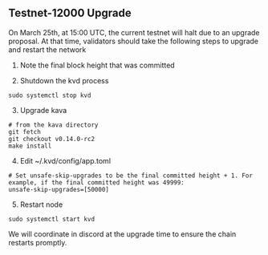 ## Testnet-12000 Upgrade

On March 25th, at 15:00 UTC, the current testnet will halt due to an upgrade proposal. At that time, validators should take the following steps to upgrade and restart the network


1. Note the final block height that was committed

2. Shutdown the kvd process

```
sudo systemctl stop kvd
```

3. Upgrade kava

```
# from the kava directory
git fetch
git checkout v0.14.0-rc2
make install
```

4. Edit ~/.kvd/config/app.toml

```
# Set unsafe-skip-upgrades to be the final committed height + 1. For example, if the final committed height was 49999:
unsafe-skip-upgrades=[50000]
```

5. Restart node

```
sudo systemctl start kvd
```


We will coordinate in discord at the upgrade time to ensure the chain restarts promptly.
